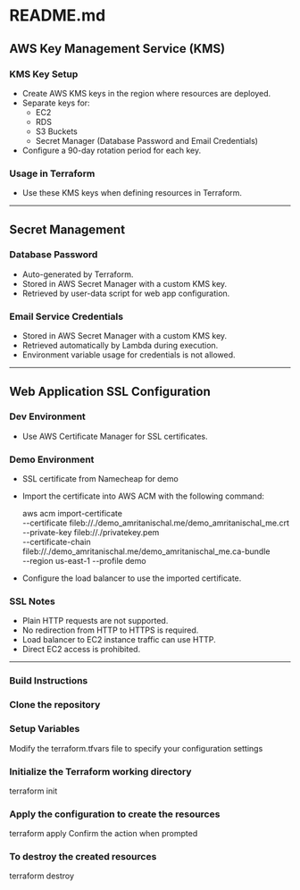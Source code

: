 # README.md

## AWS Key Management Service (KMS)

### KMS Key Setup
- Create AWS KMS keys in the region where resources are deployed.
- Separate keys for:
  - EC2
  - RDS
  - S3 Buckets
  - Secret Manager (Database Password and Email Credentials)
- Configure a 90-day rotation period for each key.

### Usage in Terraform
- Use these KMS keys when defining resources in Terraform.

---

## Secret Management

### Database Password
- Auto-generated by Terraform.
- Stored in AWS Secret Manager with a custom KMS key.
- Retrieved by user-data script for web app configuration.

### Email Service Credentials
- Stored in AWS Secret Manager with a custom KMS key.
- Retrieved automatically by Lambda during execution.
- Environment variable usage for credentials is not allowed.

---

## Web Application SSL Configuration

### Dev Environment
- Use AWS Certificate Manager for SSL certificates.

### Demo Environment
- SSL certificate from Namecheap for demo
- Import the certificate into AWS ACM with the following command:
  
  aws acm import-certificate \
  --certificate fileb://./demo_amritanischal.me/demo_amritanischal_me.crt \
  --private-key fileb://./privatekey.pem \
  --certificate-chain fileb://./demo_amritanischal.me/demo_amritanischal_me.ca-bundle \
  --region us-east-1 --profile demo

- Configure the load balancer to use the imported certificate.

### SSL Notes
- Plain HTTP requests are not supported.
- No redirection from HTTP to HTTPS is required.
- Load balancer to EC2 instance traffic can use HTTP.
- Direct EC2 access is prohibited.

---

### Build Instructions

### Clone the repository

### Setup Variables

Modify the terraform.tfvars file to specify your configuration settings

### Initialize the Terraform working directory

terraform init

### Apply the configuration to create the resources

terraform apply
Confirm the action when prompted

### To destroy the created resources

terraform destroy